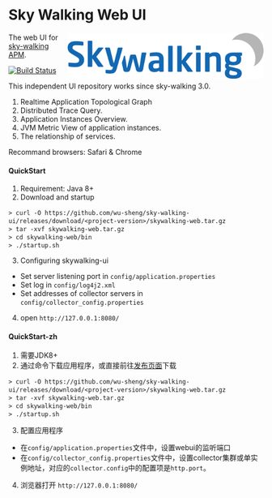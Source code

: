 Sky Walking Web UI
===============

<img src="src/main/resources/public/img/logo.png" alt="Sky Walking logo" height="90px" align="right" />

The web UI for [sky-walking APM](https://github.com/wu-sheng/sky-walking). 

[![Build Status](https://travis-ci.org/wu-sheng/sky-walking-ui.svg?branch=master)](https://travis-ci.org/wu-sheng/sky-walking-ui)

This independent UI repository works since sky-walking 3.0.

1. Realtime Application Topological Graph
1. Distributed Trace Query.
1. Application Instances Overview.
1. JVM Metric View of application instances.
1. The relationship of services.

Recommand browsers: Safari & Chrome

#### QuickStart
1. Requirement: Java 8+
2. Download and startup

```shell
> curl -O https://github.com/wu-sheng/sky-walking-ui/releases/download/<project-version>/skywalking-web.tar.gz  
> tar -xvf skywalking-web.tar.gz  
> cd skywalking-web/bin  
> ./startup.sh
```
3. Configuring skywalking-ui
* Set server listening port in `config/application.properties`
* Set log in `config/log4j2.xml`
* Set addresses of collector servers in `config/collector_config.properties`

4. open `http://127.0.0.1:8080/`

#### QuickStart-zh
1. 需要JDK8+
2. 通过命令下载应用程序，或直接前往[发布页面](https://github.com/wu-sheng/sky-walking-ui/releases)下载

```shell
> curl -O https://github.com/wu-sheng/sky-walking-ui/releases/download/<project-version>/skywalking-web.tar.gz  
> tar -xvf skywalking-web.tar.gz  
> cd skywalking-web/bin  
> ./startup.sh
```

3. 配置应用程序
* 在`config/application.properties`文件中，设置webui的监听端口
* 在`config/collector_config.properties`文件中，设置collector集群或单实例地址，对应的`collector.config`中的配置项是`http.port`。

4. 浏览器打开 `http://127.0.0.1:8080/`

